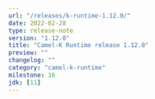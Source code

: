 ```yaml
---
url: "/releases/k-runtime-1.12.0/"
date: 2022-02-28
type: release-note
version: "1.12.0"
title: "Camel-K Runtime release 1.12.0"
preview: ""
changelog: ""
category: "camel-k-runtime"
milestone: 16
jdk: [11]
---
```


